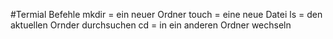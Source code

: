 #Termial Befehle
mkdir = ein neuer Ordner
touch = eine neue Datei
ls    = den aktuellen Ornder durchsuchen
cd    = in ein anderen Ordner wechseln